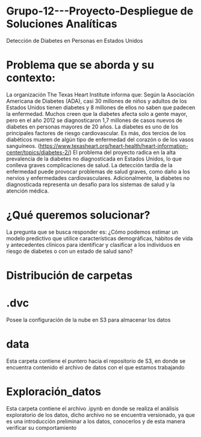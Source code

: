 # Grupo-12---Proyecto-Despliegue de Soluciones Analíticas 
Detección de Diabetes en Personas en Estados Unidos


# Problema que se aborda y su contexto:
La organización The Texas Heart Institute informa que:
Según la Asociación Americana de Diabetes (ADA), casi 30 millones de niños y adultos de los Estados Unidos tienen diabetes y 8 millones de ellos no saben que padecen la enfermedad. Muchos creen que la diabetes afecta solo a gente mayor, pero en el año 2012 se diagnosticaron 1,7 millones de casos nuevos de diabetes en personas mayores de 20 años. La diabetes es uno de los principales factores de riesgo cardiovascular. Es más, dos tercios de los diabéticos mueren de algún tipo de enfermedad del corazón o de los vasos sanguíneos. (https://www.texasheart.org/heart-health/heart-information-center/topics/diabetes-2/)
El problema del proyecto radica en la alta prevalencia de la diabetes no diagnosticada en Estados Unidos, lo que conlleva graves complicaciones de salud. La detección tardía de la enfermedad puede provocar problemas de salud graves, como daño a los nervios y enfermedades cardiovasculares. Adicionalmente, la diabetes no diagnosticada representa un desafío para los sistemas de salud y la atención médica.   

# ¿Qué queremos solucionar?
La pregunta que se busca responder es: ¿Cómo podemos estimar un modelo predictivo que utilice características demográficas, hábitos de vida y antecedentes clínicos para identificar y clasificar a los individuos en riesgo de diabetes o con un estado de salud sano?

# Distribución de carpetas

# .dvc
Posee la configuración de la nube en S3 para almacenar los datos

# data
Esta carpeta contiene el puntero hacia el repositorio de S3, en donde se encuentra contenido el archivo de datos con el que estamos trabajando

# Exploración_datos
Esta carpeta contiene el archivo .ipynb en donde se realiza el análisis exploratorio de los datos, dicho archivo no se encuentra versionado, ya que es una introducción preliminar a los datos, conocerlos y de esta manera verificar su comportamiento
